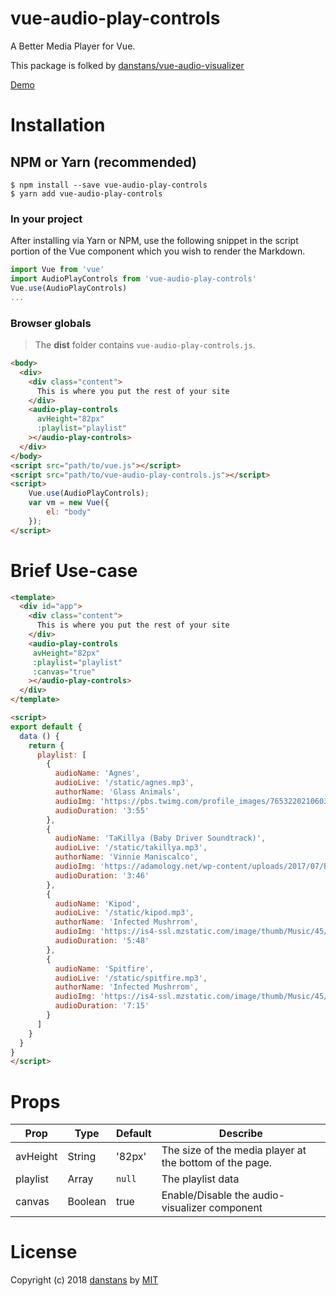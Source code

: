 # vue-audio-play-controls

A Better Media Player for Vue.

This package is folked by [danstans/vue-audio-visualizer](https://github.com/danstans/vue-audio-visualizer)

<!-- # Demo -->

[Demo](https://vue-audio-play-controls.netlify.com/)

# Installation


## NPM or Yarn (recommended)

```shell
$ npm install --save vue-audio-play-controls
$ yarn add vue-audio-play-controls
```

### In your project

After installing via Yarn or NPM, use the following snippet in the script portion of the Vue component which you wish to render the Markdown.

```js
import Vue from 'vue'
import AudioPlayControls from 'vue-audio-play-controls'
Vue.use(AudioPlayControls)
...
```

### Browser globals

> The **dist** folder contains `vue-audio-play-controls.js`.

```html
<body>
  <div>
    <div class="content">
      This is where you put the rest of your site
    </div>
    <audio-play-controls
      avHeight="82px"
      :playlist="playlist"
    ></audio-play-controls>
  </div>
</body>
<script src="path/to/vue.js"></script>
<script src="path/to/vue-audio-play-controls.js"></script>
<script>
    Vue.use(AudioPlayControls);
    var vm = new Vue({
        el: "body"
    });
</script>
```

# Brief Use-case
```html
<template>
  <div id="app">
    <div class="content">
      This is where you put the rest of your site
    </div>
    <audio-play-controls
     avHeight="82px"
     :playlist="playlist"
     :canvas="true"
    ></audio-play-controls>
  </div>
</template>

<script>
export default {
  data () {
    return {
      playlist: [
        {
          audioName: 'Agnes',
          audioLive: '/static/agnes.mp3',
          authorName: 'Glass Animals',
          audioImg: 'https://pbs.twimg.com/profile_images/765322021060354048/0ppD4P6Y_400x400.jpg',
          audioDuration: '3:55'
        },
        {
          audioName: 'TaKillya (Baby Driver Soundtrack)',
          audioLive: '/static/takillya.mp3',
          authorName: 'Vinnie Maniscalco',
          audioImg: 'https://adamology.net/wp-content/uploads/2017/07/Baby-Driver.jpg',
          audioDuration: '3:46'
        },
        {
          audioName: 'Kipod',
          audioLive: '/static/kipod.mp3',
          authorName: 'Infected Mushrrom',
          audioImg: 'https://is4-ssl.mzstatic.com/image/thumb/Music/45/71/ff/mzi.mtqdovgf.jpg/1200x630bb.jpg',
          audioDuration: '5:48'
        },
        {
          audioName: 'Spitfire',
          audioLive: '/static/spitfire.mp3',
          authorName: 'Infected Mushrrom',
          audioImg: 'https://is4-ssl.mzstatic.com/image/thumb/Music/45/71/ff/mzi.mtqdovgf.jpg/1200x630bb.jpg',
          audioDuration: '7:15'
        }
      ]
    }
  }
}
</script>
```
# Props

| Prop | Type | Default | Describe |
| ---- | ---- | ------- | ------- |
| avHeight | String | '82px' | The size of the media player at the bottom of the page. |
| playlist | Array | `null` | The playlist data |
| canvas | Boolean | true | Enable/Disable the audio-visualizer component |


# License

Copyright (c) 2018 [danstans](https://github.com/danstans) by [MIT](https://opensource.org/licenses/MIT)
